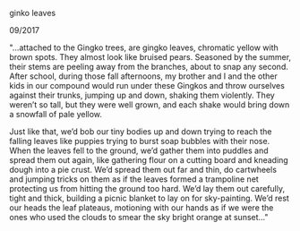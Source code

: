 ginko leaves

09/2017

"…attached to the Gingko trees, are gingko leaves, chromatic yellow with brown spots. They almost look like bruised pears. Seasoned by the summer, their stems are peeling away from the branches, about to snap any second. After school, during those fall afternoons, my brother and I and the other kids in our compound would run under these Gingkos and throw ourselves against their trunks, jumping up and down, shaking them violently. They weren’t so tall, but they were well grown, and each shake would bring down a snowfall of pale yellow.

Just like that, we’d bob our tiny bodies up and down trying to reach the falling leaves like puppies trying to burst soap bubbles with their nose. When the leaves fell to the ground, we’d gather them into puddles and spread them out again, like gathering flour on a cutting board and kneading dough into a pie crust. We’d spread them out far and thin, do cartwheels and jumping tricks on them as if the leaves formed a trampoline net protecting us from hitting the ground too hard. We’d lay them out carefully, tight and thick, building a picnic blanket to lay on for sky-painting. We’d rest our heads the leaf plateaus, motioning with our hands as if we were the ones who used the clouds to smear the sky bright orange at sunset…"
